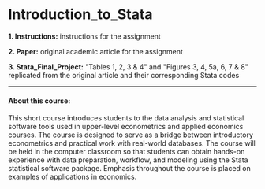 # Introduction_to_Stata

**1. Instructions:** instructions for the assignment  

**2. Paper:** original academic article for the assignment  

**3. Stata_Final_Project:** "Tables 1, 2, 3 & 4" and "Figures 3, 4, 5a, 6, 7 & 8" replicated from the original article and their corresponding Stata codes

----------------
#### About this course:
This short course introduces students to the data analysis and statistical software tools used in upper-level econometrics and applied economics courses. The course is designed to serve as a bridge between introductory econometrics and practical work with real-world databases. The course will be held in the computer classroom so that students can obtain hands-on experience with data preparation, workflow, and modeling using the Stata statistical software package. Emphasis throughout the course is placed on examples of applications in economics. 
